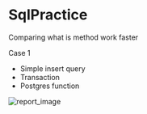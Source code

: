 # SqlPractice
Comparing what is method work faster

Case 1
- Simple insert query
- Transaction
- Postgres function

![report_image](../SqlPractice/SqlPractice/Images/1_report.png)